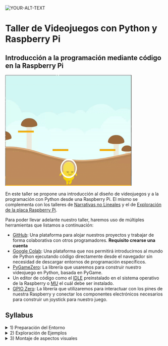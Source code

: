 <picture>
 <source media="(prefers-color-scheme: dark)" srcset="https://github.com/Jaamblico/TallerRaspi/assets/15118493/0d20e14c-949c-4a8c-8764-11642132e364">
 <source media="(prefers-color-scheme: light)" srcset="https://github.com/Jaamblico/TallerRaspi/assets/15118493/0d20e14c-949c-4a8c-8764-11642132e364">
 <img alt="YOUR-ALT-TEXT" src="https://github.com/Jaamblico/TallerRaspi/assets/15118493/0d20e14c-949c-4a8c-8764-11642132e364">
</picture>

# Taller de Videojuegos con Python y Raspberry Pi

## Introducción a la programación mediante código en la Raspberry Pi

<img src="assets/mygif.gif" width="400" height="350" />

En este taller se propone una introducción al diseño de videojuegos y a la programación con Python desde una Raspberry Pi. El mismo se complementa con los talleres de [Narrativas no Lineales](https://docs.google.com/presentation/d/1gBIHfYmq7jOo9Yg4-tv1tXL-XLvuvCOaUr7McVtxBJ0/edit?usp=sharing) y el de [Exploración de la placa Raspberry Pi](https://docs.google.com/presentation/d/1HZ0GHMZ_pe09u6gWEd8VEuLeG-s0_oNr-_CQm0VxHXk/edit?usp=drive_link). 

Para poder llevar adelante nuestro taller, haremos uso de múltiples herramientas que listamos a continuación:
+ [GitHub](https://github.com/): Una plataforma para alojar nuestros proyectos y trabajar de forma colaborativa con otros programadores. **Requisito crearse una cuenta**
+ [Google Colab](https://colab.research.google.com/drive/1D40Dv4HyaZIHxj4kKqnhPLD8LP4f2RDE#scrollTo=pRAYol7gySdK): Una plataforma que nos permitirá introducirnos al mundo de Python ejecutando código directamente desde el navegador sin necesidad de descargar entornos de programación específicos. 
+ [PyGameZero](https://pygame-zero.readthedocs.io/en/stable/): La librería que usaremos para construir nuestro videojuego en Python, basada en PyGame.
+ Un editor de código como el [IDLE](https://docs.python.org/es/3/library/idle.html) preinstalado en el sistema operativo de la Raspberry o [MU](https://codewith.mu/en/about) el cuál debe ser instalado. 
+ [GPIO Zero](https://gpiozero.readthedocs.io/en/stable/): La librería que utilizaremos para interactuar con los pines de nuestra Raspberry y conectar los componentes electrónicos necesarios para construir un joystick para nuestro juego.

## Syllabus

<details>

<summary>1) Preparación del Entorno</summary>

+ Comandos de consola en Raspbian (Linux) para crear la estructura de archivos del proyecto
<img src="assets/PalaEntorno.png" width ="116" height = "108">

+ Comandos de GitHub para: configurar la cuenta, clonar el ropositorio remoto y crear una rama.
<img src="assets/MacetaEntorno.png" width ="215" height = "129">

</details>

<details>

<summary>2) Exploración de Ejemplos</summary>

+ Lectura del código (python + Pygame Zero) de los ejemplos descargados.
+ Modificación de aspectos visuales de los ejemplos usando VIM.
<img src="assets/MacetasEjemplos.png" width ="176" height = "157">

</details>

<details>

<summary>3) Montaje de aspectos visuales</summary>

+ Descarga del [Pack de Recursos](https://kenney.nl/assets/platformer-art-deluxe#inline-download).
+ Creación del boceto en lápiz y papel.
+ Creación del código en Pygame Zero para cargar los assets descargados.
<img src="assets/EstudioCine.png" width ="204" height = "123">

</details>

